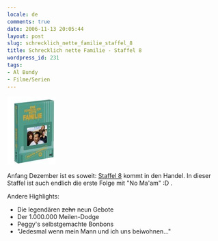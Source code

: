 ```yaml
---
locale: de
comments: true
date: 2006-11-13 20:05:44
layout: post
slug: schrecklich_nette_familie_staffel_8
title: Schrecklich nette Familie - Staffel 8
wordpress_id: 231
tags:
- Al Bundy
- Filme/Serien
---
```


[![](/images/2006-11-13-schrecklich_nette_familie_staffel_8/albundy_staffel8.jpg)](http://www.amazon.de/gp/product/B000JQVE1E?ie=UTF8&tag=wannawork-21&linkCode=as2&camp=1638&creative=6742&creativeASIN=B000JQVE1E)

Anfang Dezember ist es soweit: [Staffel 8](http://www.amazon.de/gp/product/B000JQVE1E?ie=UTF8&tag=wannawork-21&linkCode=as2&camp=1638&creative=6742&creativeASIN=B000JQVE1E)
kommt in den Handel. In dieser Staffel ist auch endlich die erste Folge mit "No
Ma'am" :D .

Andere Highlights:

  * Die legendären <strike>zehn</strike> neun Gebote
  * Der 1.000.000 Meilen-Dodge
  * Peggy's selbstgemachte Bonbons
  * "Jedesmal wenn mein Mann und ich uns beiwohnen..."

